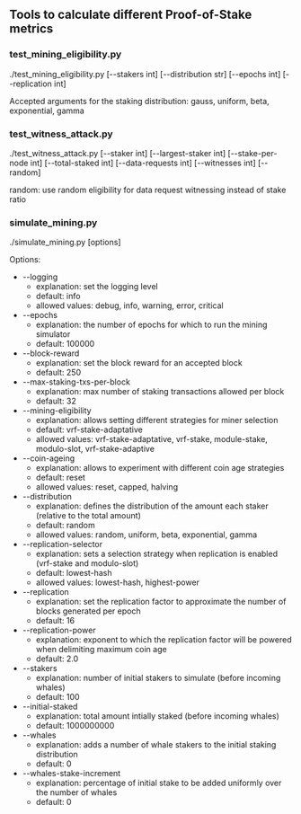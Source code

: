 ## Tools to calculate different Proof-of-Stake metrics

### test_mining_eligibility.py
./test_mining_eligibility.py [--stakers int] [--distribution str] [--epochs int] [--replication int]

Accepted arguments for the staking distribution: gauss, uniform, beta, exponential, gamma

### test_witness_attack.py

./test_witness_attack.py [--staker int] [--largest-staker int] [--stake-per-node int] [--total-staked int] [--data-requests int] [--witnesses int] [--random]

random: use random eligibility for data request witnessing instead of stake ratio

### simulate_mining.py
./simulate_mining.py [options]

Options:

- --logging
    - explanation: set the logging level
    - default: info
    - allowed values: debug, info, warning, error, critical
- --epochs
    - explanation: the number of epochs for which to run the mining simulator
    - default: 100000
- --block-reward
    - explanation: set the block reward for an accepted block
    - default: 250
- --max-staking-txs-per-block
    - explanation: max number of staking transactions allowed per block
    - default: 32
- --mining-eligibility
    - explanation: allows setting different strategies for miner selection
    - default: vrf-stake-adaptative
    - allowed values: vrf-stake-adaptative, vrf-stake, module-stake, modulo-slot, vrf-stake-adaptive
- --coin-ageing
    - explanation: allows to experiment with different coin age strategies
    - default: reset
    - allowed values: reset, capped, halving
- --distribution
    - explanation: defines the distribution of the amount each staker (relative to the total amount)
    - default: random
    - allowed values: random, uniform, beta, exponential, gamma
- --replication-selector
    - explanation: sets a selection strategy when replication is enabled (vrf-stake and modulo-slot)
    - default: lowest-hash
    - allowed values: lowest-hash, highest-power
- --replication
    - explanation: set the replication factor to approximate the number of blocks generated per epoch
    - default: 16
- --replication-power
    - explanation: exponent to which the replication factor will be powered when delimiting maximum coin age
    - default: 2.0
- --stakers
    - explanation: number of initial stakers to simulate (before incoming whales)
    - default: 100
- --initial-staked
    - explanation: total amount intially staked (before incoming whales)
    - default: 1000000000
- --whales
    - explanation: adds a number of whale stakers to the initial staking distribution
    - default: 0
- --whales-stake-increment
    - explanation: percentage of initial stake to be added uniformly over the number of whales
    - default: 0

